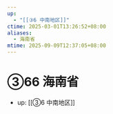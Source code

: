 ```yaml
---
up:
  - "[[③6 中南地区]]"
ctime: 2025-03-01T13:26:52+08:00
aliases:
  - 海南省
mtime: 2025-09-09T12:37:05+08:00
---
```


# ③66 海南省

- up: [[③6 中南地区]]
